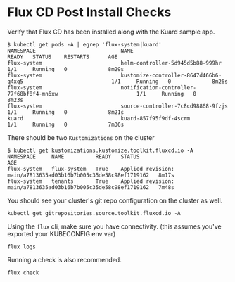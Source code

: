# Flux CD Post Install Checks

Verify that Flux CD has been installed along with the Kuard sample app.

```shell
$ kubectl get pods -A | egrep 'flux-system|kuard'
NAMESPACE                           NAME                                                             READY   STATUS    RESTARTS      AGE
flux-system                         helm-controller-5d945d5b88-999hr                                 1/1     Running   0             8m29s
flux-system                         kustomize-controller-8647d466b6-q4xq5                            1/1     Running   0             8m26s
flux-system                         notification-controller-77f68bf8f4-mn6xw                         1/1     Running   0             8m23s
flux-system                         source-controller-7c8cd98868-9fzjs                               1/1     Running   0             8m21s
kuard                               kuard-857f95f9df-4scrm                                           1/1     Running   0             7m36s
```

There should be two `Kustomizations` on the cluster

```shell
$ kubectl get kustomizations.kustomize.toolkit.fluxcd.io -A
NAMESPACE     NAME          READY   STATUS                                                            AGE
flux-system   flux-system   True    Applied revision: main/a7813635ad03b16b7b005c35de58c98ef1719162   8m17s
flux-system   tenants       True    Applied revision: main/a7813635ad03b16b7b005c35de58c98ef1719162   7m48s
```

You should see your cluster's git repo configuration on the cluster as well.

```shell
kubectl get gitrepositories.source.toolkit.fluxcd.io -A
```

Using the `flux` cli, make sure you have connectivity. (this assumes you've exported your KUBECONFIG env var)

```shell
flux logs
```

Running a check is also recommended.

```shell
flux check
```

